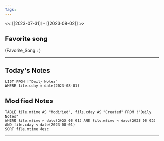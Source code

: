 ```yaml
---
Tags:
---
```

<< [[2023-07-31]] - [[2023-08-02]] >>
## Favorite song
(Favorite_Song:: )

___
## Today's Notes
```dataview
LIST FROM !"Daily Notes"
WHERE file.cday = date(2023-08-01)
```
## Modified Notes
```dataview
TABLE file.mtime AS "Modified", file.cday AS "Created" FROM !"Daily Notes" 
WHERE file.mtime > date(2023-08-01) AND file.mtime < date(2023-08-02) AND file.cday < date(2023-08-01)
SORT file.mtime desc
```
___
